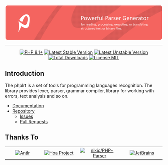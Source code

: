 <a href="https://phplrt.org/">
    <img align="center" src="https://github.com/phplrt/.github/blob/master/assets/preview.png?raw=true">
</a>

------

<p align="center">
    <a href="https://packagist.org/packages/phplrt/phplrt"><img src="https://poser.pugx.org/phplrt/phplrt/require/php?style=for-the-badge" alt="PHP 8.1+"></a>
    <a href="https://packagist.org/packages/phplrt/phplrt"><img src="https://poser.pugx.org/phplrt/phplrt/version?style=for-the-badge" alt="Latest Stable Version"></a>
    <a href="https://packagist.org/packages/phplrt/phplrt"><img src="https://poser.pugx.org/phplrt/phplrt/v/unstable?style=for-the-badge" alt="Latest Unstable Version"></a>
    <a href="https://packagist.org/packages/phplrt/phplrt"><img src="https://poser.pugx.org/phplrt/phplrt/downloads?style=for-the-badge" alt="Total Downloads"></a>
    <a href="https://raw.githubusercontent.com/phplrt/phplrt/master/LICENSE.md"><img src="https://poser.pugx.org/phplrt/phplrt/license?style=for-the-badge" alt="License MIT"></a>
</p>

## Introduction

The phplrt is a set of tools for programming languages recognition. The library
provides lexer, parser, grammar compiler, library for working with errors,
text analysis and so on.

- [Documentation](https://phplrt.org/docs)
- [Repository](https://github.com/phplrt/phplrt)
    - [Issues](https://github.com/phplrt/phplrt/issues)
    - [Pull Requests](https://github.com/phplrt/phplrt/pulls)

## Thanks To

<table>
    <tr>
        <td width="225" align="center">
            <a href="https://www.antlr.org/" target="_blank" rel="nofollow">
                <img src="https://phplrt.org/img/thanks/antlr-logo.png" alt="Antlr" height="48" />
            </a>
        </td>
        <td width="225" align="center">
            <a href="https://hoa-project.net/" target="_blank" rel="nofollow">
                <img src="https://phplrt.org/img/thanks/hoa.svg" alt="Hoa Project" height="48" />
            </a>
        </td>
        <td width="225" align="center">
            <a href="https://github.com/nikic/PHP-Parser" target="_blank" rel="nofollow">
                <img src="https://phplrt.org/img/thanks/php-parser.png" alt="nikic/PHP-Parser" height="48" />
            </a>
        </td>
        <td width="225" align="center">
            <a href="https://www.jetbrains.com/" target="_blank" rel="nofollow">
                <img src="https://phplrt.org/img/thanks/jetbrains.svg" alt="JetBrains" height="64" />
            </a>
        </td>
    </tr>
</table>
